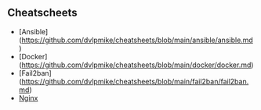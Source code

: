 ## Cheatscheets

- [Ansible] (https://github.com/dvlpmike/cheatsheets/blob/main/ansible/ansible.md)
- [Docker] (https://github.com/dvlpmike/cheatsheets/blob/main/docker/docker.md)
- [Fail2ban] (https://github.com/dvlpmike/cheatsheets/blob/main/fail2ban/fail2ban.md)
- [Nginx](https://github.com/dvlpmike/cheatsheets/blob/main/nginx/nginx.md)